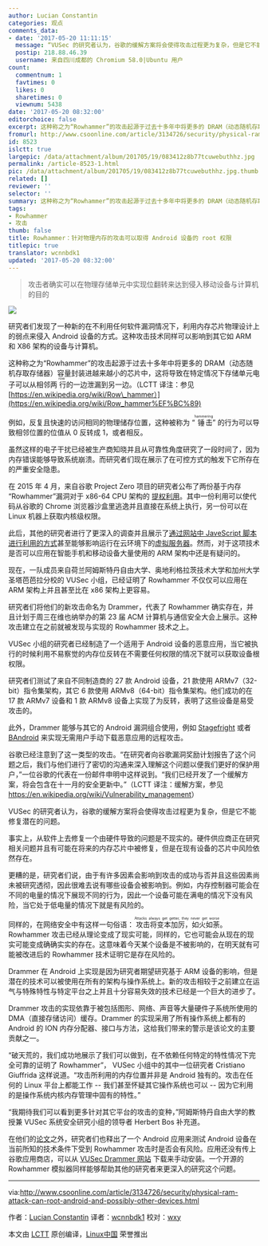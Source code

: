 ```yaml
---
author: Lucian Constantin
categories: 观点
comments_data:
- date: '2017-05-20 11:11:15'
  message: “VUSec 的研究者认为，谷歌的缓解方案将会使得攻击过程更为复杂，但是它不能修复潜在的问题。” 我以为虽然这是一个利用硬件设计缺陷的漏洞，但是需要软件去触发，所以用另一种软件提供一种缓解措施，不失为一种办法。只是现在人类设计的计算机硬件还有软件如此的千疮百孔，不堪一击，还不说来自宇宙的高能射线的威胁，凭这些就像傲游星辰大海实在是有些痴心妄想。
  postip: 218.88.46.39
  username: 来自四川成都的 Chromium 58.0|Ubuntu 用户
count:
  commentnum: 1
  favtimes: 0
  likes: 0
  sharetimes: 0
  viewnum: 5438
date: '2017-05-20 08:32:00'
editorchoice: false
excerpt: 这种称之为“Rowhammer”的攻击起源于过去十多年中将更多的 DRAM（动态随机存取存储器）容量封装进越来越小的芯片中，这将导致在特定情况下存储单元电子可以从相邻两行row的一边泄漏到另一边。
fromurl: http://www.csoonline.com/article/3134726/security/physical-ram-attack-can-root-android-and-possibly-other-devices.html
id: 8523
islctt: true
largepic: /data/attachment/album/201705/19/083412z8b77tcuwebuthhz.jpg
permalink: /article-8523-1.html
pic: /data/attachment/album/201705/19/083412z8b77tcuwebuthhz.jpg.thumb.jpg
related: []
reviewer: ''
selector: ''
summary: 这种称之为“Rowhammer”的攻击起源于过去十多年中将更多的 DRAM（动态随机存取存储器）容量封装进越来越小的芯片中，这将导致在特定情况下存储单元电子可以从相邻两行row的一边泄漏到另一边。
tags:
- Rowhammer
- 攻击
thumb: false
title: Rowhammer：针对物理内存的攻击可以取得 Android 设备的 root 权限
titlepic: true
translator: wcnnbdk1
updated: '2017-05-20 08:32:00'
---
```



> 
> 攻击者确实可以在物理存储单元中实现位翻转来达到侵入移动设备与计算机的目的
> 
> 
> 


![](/data/attachment/album/201705/19/083412z8b77tcuwebuthhz.jpg)


研究者们发现了一种新的在不利用任何软件漏洞情况下，利用内存芯片物理设计上的弱点来侵入 Android 设备的方式。这种攻击技术同样可以影响到其它如 ARM 和 X86 架构的设备与计算机。


这种称之为“Rowhammer”的攻击起源于过去十多年中将更多的 DRAM（动态随机存取存储器）容量封装进越来越小的芯片中，这将导致在特定情况下存储单元电子可以从相邻两<ruby> 行 <rt>  row </rt></ruby>的一边泄漏到另一边。（LCTT 译注：参见 [https://en.wikipedia.org/wiki/Row\_hammer）](https://en.wikipedia.org/wiki/Row_hammer%EF%BC%89)


例如，反复且快速的访问相同的物理储存位置，这种被称为 “<ruby> 锤击 <rt>  hammering </rt></ruby>” 的行为可以导致相邻位置的位值从 0 反转成 1，或者相反。


虽然这样的电子干扰已经被生产商知晓并且从可靠性角度研究了一段时间了，因为内存错误能够导致系统崩溃。而研究者们现在展示了在可控方式的触发下它所存在的严重安全隐患。


在 2015 年 4 月，来自谷歌 Project Zero 项目的研究者公布了两份基于内存 “Rowhammer”漏洞对于 x86-64 CPU 架构的 [提权利用](http://www.computerworld.com/article/2895898/google-researchers-hack-computers-using-dram-electrical-leaks.html)。其中一份利用可以使代码从谷歌的 Chrome 浏览器沙盒里逃逸并且直接在系统上执行，另一份可以在 Linux 机器上获取内核级权限。


此后，其他的研究者进行了更深入的调查并且展示了[通过网站中 JaveScript 脚本进行利用的方式](http://www.computerworld.com/article/2954582/security/researchers-develop-astonishing-webbased-attack-on-a-computers-dram.html)甚至能够影响运行在云环境下的[虚拟服务器](http://www.infoworld.com/article/3105889/security/flip-feng-shui-attack-on-cloud-vms-exploits-hardware-weaknesses.html)。然而，对于这项技术是否可以应用在智能手机和移动设备大量使用的 ARM 架构中还是有疑问的。


现在，一队成员来自荷兰阿姆斯特丹自由大学、奥地利格拉茨技术大学和加州大学圣塔芭芭拉分校的 VUSec 小组，已经证明了 Rowhammer 不仅仅可以应用在 ARM 架构上并且甚至比在 x86 架构上更容易。


研究者们将他们的新攻击命名为 Drammer，代表了 Rowhammer 确实存在，并且计划于周三在维也纳举办的第 23 届 ACM 计算机与通信安全大会上展示。这种攻击建立在之前就被发现与实现的 Rowhammer 技术之上。


VUSec 小组的研究者已经制造了一个适用于 Android 设备的恶意应用，当它被执行的时候利用不易察觉的内存位反转在不需要任何权限的情况下就可以获取设备根权限。


研究者们测试了来自不同制造商的 27 款 Android 设备，21 款使用 ARMv7（32-bit）指令集架构，其它 6 款使用 ARMv8（64-bit）指令集架构。他们成功的在 17 款 ARMv7 设备和 1 款 ARMv8 设备上实现了为反转，表明了这些设备是易受攻击的。


此外，Drammer 能够与其它的 Android 漏洞组合使用，例如 [Stagefright](http://www.csoonline.com/article/3045836/security/new-stagefright-exploit-puts-millions-of-android-devices-at-risk.html) 或者 [BAndroid](https://www.vusec.net/projects/bandroid/) 来实现无需用户手动下载恶意应用的远程攻击。


谷歌已经注意到了这一类型的攻击。“在研究者向谷歌漏洞奖励计划报告了这个问题之后，我们与他们进行了密切的沟通来深入理解这个问题以便我们更好的保护用户，”一位谷歌的代表在一份邮件申明中这样说到。“我们已经开发了一个缓解方案，将会包含在十一月的安全更新中。”（LCTT 译注：缓解方案，参见 <https://en.wikipedia.org/wiki/Vulnerability_management>）


VUSec 的研究者认为，谷歌的缓解方案将会使得攻击过程更为复杂，但是它不能修复潜在的问题。


事实上，从软件上去修复一个由硬件导致的问题是不现实的。硬件供应商正在研究相关问题并且有可能在将来的内存芯片中被修复，但是在现有设备的芯片中风险依然存在。


更糟的是，研究者们说，由于有许多因素会影响到攻击的成功与否并且这些因素尚未被研究透彻，因此很难去说有哪些设备会被影响到。例如，内存控制器可能会在不同的电量的情况下展现不同的行为，因此一个设备可能在满电的情况下没有风险，当它处于低电量的情况下就是有风险的。


同样的，在网络安全中有这样一句俗语：<ruby> 攻击将变本加厉，如火如荼 <rt>  Attacks always get getter, they never get worse </rt></ruby>。Rowhammer 攻击已经从理论变成了现实可能，同样的，它也可能会从现在的现实可能变成确确实实的存在。这意味着今天某个设备是不被影响的，在明天就有可能被改进后的 Rowhammer 技术证明它是存在风险的。


Drammer 在 Android 上实现是因为研究者期望研究基于 ARM 设备的影响，但是潜在的技术可以被使用在所有的架构与操作系统上。新的攻击相较于之前建立在运气与特殊特性与特定平台之上并且十分容易失效的技术已经是一个巨大的进步了。


Drammer 攻击的实现依靠于被包括图形、网络、声音等大量硬件子系统所使用的 DMA（直接存储访问）缓存。Drammer 的实现采用了所有操作系统上都有的 Android 的 ION 内存分配器、接口与方法，这给我们带来的警示是该论文的主要贡献之一。


“破天荒的，我们成功地展示了我们可以做到，在不依赖任何特定的特性情况下完全可靠的证明了 Rowhammer”， VUSec 小组中的其中一位研究者 Cristiano Giuffrida 这样说道。“攻击所利用的内存位置并非是 Android 独有的。攻击在任何的 Linux 平台上都能工作 -- 我们甚至怀疑其它操作系统也可以 -- 因为它利用的是操作系统内核内存管理中固有的特性。”


“我期待我们可以看到更多针对其它平台的攻击的变种，”阿姆斯特丹自由大学的教授兼 VUSec 系统安全研究小组的领导者 Herbert Bos 补充道。


在他们的[论文](https://vvdveen.com/publications/drammer.pdf)之外，研究者们也释出了一个 Android 应用来测试 Android 设备在当前所知的技术条件下受到 Rowhammer 攻击时是否会有风险。应用还没有传上谷歌应用商店，可以从 [VUSec Drammer 网站](https://www.vusec.net/projects/drammer/) 下载来手动安装。一个开源的 Rowhammer 模拟器同样能够帮助其他的研究者来更深入的研究这个问题。




---


via:<http://www.csoonline.com/article/3134726/security/physical-ram-attack-can-root-android-and-possibly-other-devices.html>


作者：[Lucian Constantin](http://www.csoonline.com/author/Lucian-Constantin/) 译者：[wcnnbdk1](https://github.com/wcnnbdk1) 校对：[wxy](https://github.com/wxy)


本文由 [LCTT](https://github.com/LCTT/TranslateProject) 原创编译，[Linux中国](https://linux.cn/) 荣誉推出